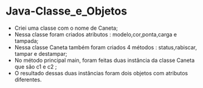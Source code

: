 # Java-Classe_e_Objetos
- Criei uma classe com o nome de Caneta;
- Nessa classe foram criados atributos  : modelo,cor,ponta,carga e tampada;
- Nessa classe Caneta  também foram criados 4 métodos  : status,rabiscar, tampar e destampar;
- No método principal main, foram feitas duas instância da classe Caneta que são c1 e c2 ;
- O resultado dessas duas instâncias foram dois objetos com atributos diferentes.

